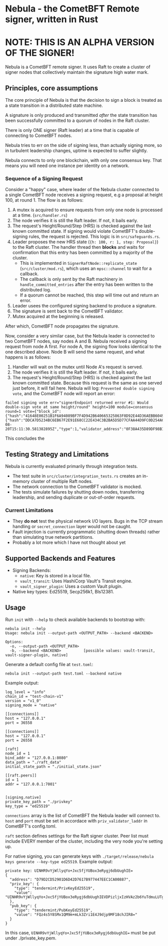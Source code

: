# Nebula - the CometBFT Remote signer, written in Rust

# NOTE: THIS IS AN ALPHA VERSION OF THE SIGNER!

Nebula is a CometBFT remote signer. It uses Raft to create a cluster of signer nodes that collectively maintain the signature high water mark.

## Principles, core assumptions

The core principle of Nebula is that the decision to sign a block is treated as a state transition in a distributed state machine.

A signature is only produced and transmitted *after* the state transition has been successfully committed to a quorum of nodes in the Raft cluster.

There is only ONE signer (Raft leader) at a time that is capable of connecting to CometBFT nodes.

Nebula tries to err on the side of signing less, than actually signing more, so in turbulent leadership changes, uptime is expected to suffer slightly.

Nebula connects to only one blockchain, with only one consensus key. That means you will need one instance per identity on a network.

### Sequence of a Signing Request

Consider a "happy" case, where leader of the Nebula cluster connected to a single CometBFT node receives a signing request, e.g a proposal at height 100, at round 1. The flow is as follows:

1. A mutex is acquired to ensure requests from only one node is processed at a time. (`src/handler.rs`)
2. The node verifies it is still the Raft leader. If not, it bails early.
3. The request's Height/Round/Step (HRS) is checked against the last known committed state. If signing would violate CometBFT's double-signing rules, the request is rejected. This logic is in `src/safeguards.rs`.
4. Leader proposes the new HRS state (`{h: 100, r: 1, step: Proposal}`) to the Raft cluster. The handler thread then **blocks** and waits for confirmation that this entry has been committed by a majority of the cluster.
    -   This is implemented in `SignerRaftNode::replicate_state` (`src/cluster/mod.rs`), which uses an `mpsc::channel` to wait for a callback.
    -   The callback is only sent by the Raft machinery in `handle_committed_entries` after the entry has been written to the distributed log.
    -   If a quorum cannot be reached, this step will time out and return an error.
5.  Leader usees the configured signing backend to produce a signature.
6.  The signature is sent back to the CometBFT validator.
7.  Mutex acquired at the beginning is released.

After which, CometBFT node propagates the signature.

Now, consider a very similar case, but the Nebula leader is connected to two CometBFT nodes, say nodes A and B. Nebula received a signing request from node A first.
For node A, the signing flow looks identical to the one described above. Node B will send the same request, and what happens is as follows:

1. Handler will wait on the mutex until Node A's request is served.
2. The node verifies it is still the Raft leader. If not, it bails early.
3. The request's Height/Round/Step (HRS) is checked against the last known committed state. Because this request is the same as one served just before, it will fail here. Nebula will log: `Prevented double signing vote`, and the CometBFT node will report an error:
```
failed signing vote err="signerEndpoint returned error #1: Would double-sign vote at same height/round" height=100 module=consensus round=1 vote={"block_id":{"hash":"41648E00251B1F6A94089BF7F4D942B640665325863F0D92E44D36AEBB604904","parts":{"hash":"DDCA7D5234BC6EB67F2E91E68CC22E434C3B2BA5D5D77CFAA44D9FC0D254AC5F","total":1}},"extension":null,"extension_signature":null,"height":"100","round":1,"signature":null,"timestamp":"2025-08-20T15:11:30.581382895Z","type":1,"validator_address":"0F38A435D89DF98B10BE57928BA79111D7440379","validator_index":23}
```

This concludes the


## Testing Strategy and Limitations

Nebula is currently evaluated primarily through integration tests.

-   The test suite in `src/cluster/integration_tests.rs` creates an in-memory cluster of multiple Raft nodes.
-   The network connection to the CometBFT validator is mocked.
-   The tests simulate failures by shutting down nodes, transferring leadership, and sending duplicate or out-of-order requests.

### Current Limitations

-   They **do not** test the physical network I/O layers. Bugs in the TCP stream handling or `secret_connection` layer would not be caught.
-   Fault injection is currently programmatic (shutting down threads) rather than simulating true network partitions.
-   Probably a lot more which I have not thought about yet

## Supported Backends and Features

-   Signing Backends:
    -   `native`: Key is stored in a local file.
    -   `vault_transit`: Uses HashiCorp Vault's Transit engine.
    -   `vault_signer_plugin`: Uses a custom Vault plugin.
-   Native key types: Ed25519, Secp256k1, Bls12381.

## Usage

Run `init` with `--help` to check available backends to bootstrap with:
```
nebula init --help
Usage: nebula init --output-path <OUTPUT_PATH> --backend <BACKEND>

Options:
  -o, --output-path <OUTPUT_PATH>
  -b, --backend <BACKEND>          [possible values: vault-transit, vault-signer-plugin, native]
```


Generate a default config file at `test.toml`:
```
nebula init --output-path test.toml --backend native
```

Example output:

```
log_level = "info"
chain_id = "test-chain-v1"
version = "v1_0"
signing_mode = "native"

[[connections]]
host = "127.0.0.1"
port = 36558

[[connections]]
host = "127.0.0.1"
port = 26558

[raft]
node_id = 1
bind_addr = "127.0.0.1:8080"
data_path = "./raft_data"
initial_state_path = "./initial_state.json"

[[raft.peers]]
id = 1
addr = "127.0.0.1:7001"


[signing.native]
private_key_path = "./privkey"
key_type = "ed25519"
```

`connections` array is the list of CometBFT the Nebula leader will connect to.
`host` and `port` must be set in accordace with `priv_validator_laddr` in CometBFT's config.toml.

`raft` section defines settings for the Raft signer cluster.
Peer list must include EVERY member of the cluster, including the very node you're setting up.

For native signing, you can generate keys with `./target/release/nebula keys generate --key-type ed25519`.
Example output:
```
private key: UINHR9vYjWllyqYo+Jxc5fjYUBox3eRygj6dbUughIE=
{
  "address": "D79D2CD52901D6D42D7617B977447EEC1CA00887",
  "priv_key": {
    "type": "tendermint/PrivKeyEd25519",
    "value": "UINHR9vYjWllyqYo+Jxc5fjYUBox3eRygj6dbUughIEVDPizljxIzHVAz2b6YuTdmuLUTgn12On0wXXxyEkhHw=="
  },
  "pub_key": {
    "type": "tendermint/PubKeyEd25519",
    "value": "FQz4s5Y8SMx1QM9m+mLk3Zri1E4J9djp9MF18chJIR8="
  }
}
```

In this case, `UINHR9vYjWllyqYo+Jxc5fjYUBox3eRygj6dbUughIE=` must be put under ./private_key.pem.
